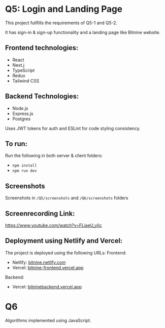 # Q5: Login and Landing Page

This project fullfills the requirements of Q5-1 and Q5-2. 

It has sign-in & sign-up functionality and a landing page like Bitnine website.

## Frontend technologies:
- React
- Next.j
- TypeScript
- Redux
- Tailwind CSS

## Backend Technologies:
- Node.js
- Express.js
- Postgres

Uses JWT tokens for auth and ESLint for code styling consistency.

## To run:

Run the following in both server & client folders:
- `npm install`
- `npm run dev`

## Screenshots

Screenshots in `/Q5/screenshots` and `/Q6/screenshots` folders

## Screenrecording Link: 

https://www.youtube.com/watch?v=FLiaeU_yIic

## Deployment using Netlify and Vercel:

The project is deployed using the following URLs:
Frontend:
- Netlify: [bitnine.netlify.com](https://bitnine.netlify.com)
- Vercel: [bitnine-frontend.vercel.app](https://bitnine-frontend.vercel.app)

Backend:
- Vercel: [bitninebackend.vercel.app](https://bitninebackend.vercel.app/)

# Q6

Algorithms implemented using JavaScript.
